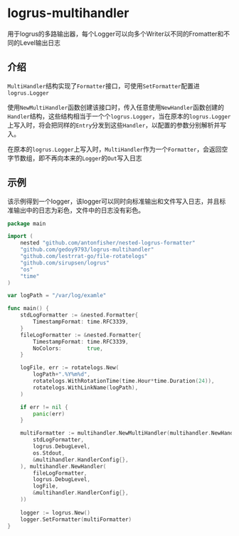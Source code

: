 # logrus-multihandler
用于logrus的多路输出器，每个Logger可以向多个Writer以不同的Fromatter和不同的Level输出日志

## 介绍

`MultiHandler`结构实现了`Formatter`接口，可使用`SetFormatter`配置进`logrus.Logger`

使用`NewMultiHandler`函数创建该接口时，传入任意使用`NewHandler`函数创建的`Handler`结构，这些结构相当于一个个`logrus.Logger`，当在原本的`logrus.Logger`上写入时，将会把同样的`Entry`分发到这些`Handler`，以配置的参数分别解析并写入。

在原本的`logrus.Logger`上写入时，`MultiHandler`作为一个`Formatter`，会返回空字节数组，即不再向本来的`Logger`的`Out`写入日志

## 示例

该示例得到一个logger，该logger可以同时向标准输出和文件写入日志，并且标准输出中的日志为彩色，文件中的日志没有彩色。

```go
package main

import (
	nested "github.com/antonfisher/nested-logrus-formatter"
	"github.com/gedoy9793/logrus-multihandler"
	"github.com/lestrrat-go/file-rotatelogs"
	"github.com/sirupsen/logrus"
	"os"
	"time"
)

var logPath = "/var/log/examle"

func main() {
	stdLogFormatter := &nested.Formatter{
		TimestampFormat: time.RFC3339,
	}
	fileLogFormatter := &nested.Formatter{
		TimestampFormat: time.RFC3339,
		NoColors:        true,
	}

	logFile, err := rotatelogs.New(
		logPath+".%Y%m%d",
		rotatelogs.WithRotationTime(time.Hour*time.Duration(24)),
		rotatelogs.WithLinkName(logPath),
	)

	if err != nil {
		panic(err)
	}

	multiFormatter := multihandler.NewMultiHandler(multihandler.NewHandler(
		stdLogFormatter,
		logrus.DebugLevel,
		os.Stdout,
		&multihandler.HandlerConfig{},
	), multihandler.NewHandler(
		fileLogFormatter,
		logrus.DebugLevel,
		logFile,
		&multihandler.HandlerConfig{},
	))
	
	logger := logrus.New()
	logger.SetFormatter(multiFormatter)
}
```